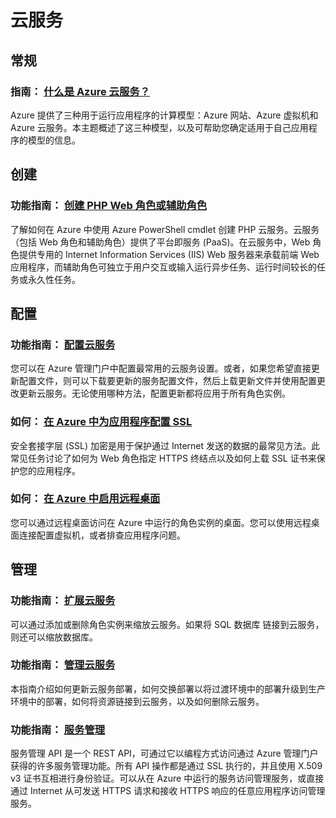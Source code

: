 <properties 
  pageTitle="Php-云服务 - Azure 微软云"
  metakeywords="" 
  description="" 
  services="" 
  documentationCenter="php" 
  authors="" 
  manager="Tiffena" 
  editor="EricChen"/>


<h1 id="menu-php-cloud">云服务</h1>
<h2 id="header-0">常规</h2>
<h3>指南： <a href="/documentation/articles/fundamentals-application-models/#CloudServices" ms.pgarea="content" ms.cmpgrp="body" ms.cmptyp="link" ms.cmpnm="什么是 Azure 云服务？" ms.title="" km.title="" ms.interactiontype="1">什么是 Azure 云服务？</a></h3>
<p>Azure 提供了三种用于运行应用程序的计算模型：Azure 网站、Azure 虚拟机和 Azure 云服务。本主题概述了这三种模型，以及可帮助您确定适用于自己应用程序的模型的信息。</p>
<h2 id="header-1">创建</h2>
<h3>功能指南： <a href="/documentation/articles/cloud-services-php-create-web-role/" ms.pgarea="content" ms.cmpgrp="body" ms.cmptyp="link" ms.cmpnm="创建 PHP Web 角色或辅助角色" ms.title="" km.title="" ms.interactiontype="1">创建 PHP Web 角色或辅助角色</a></h3>
<p>了解如何在 Azure 中使用 Azure PowerShell cmdlet 创建 PHP 云服务。云服务（包括 Web 角色和辅助角色）提供了平台即服务 (PaaS)。在云服务中，Web 角色提供专用的 Internet Information Services (IIS) Web 服务器来承载前端 Web 应用程序，而辅助角色可独立于用户交互或输入运行异步任务、运行时间较长的任务或永久性任务。</p>
<h2 id="header-2">配置</h2>
<h3>功能指南： <a href="/documentation/articles/cloud-services-how-to-configure/" ms.pgarea="content" ms.cmpgrp="body" ms.cmptyp="link" ms.cmpnm="配置云服务" ms.title="" km.title="" ms.interactiontype="1">配置云服务</a></h3>
<p>您可以在 Azure 管理门户中配置最常用的云服务设置。或者，如果您希望直接更新配置文件，则可以下载要更新的服务配置文件，然后上载更新文件并使用配置更改更新云服务。无论使用哪种方法，配置更新都将应用于所有角色实例。</p>
<h3>如何： <a href="/documentation/articles/cloud-services-configure-ssl-certificate/" ms.pgarea="content" ms.cmpgrp="body" ms.cmptyp="link" ms.cmpnm="在 Azure 中为应用程序配置 SSL" ms.title="" km.title="" ms.interactiontype="1">在 Azure 中为应用程序配置 SSL</a></h3>
<p>安全套接字层 (SSL) 加密是用于保护通过 Internet 发送的数据的最常见方法。此常见任务讨论了如何为 Web 角色指定 HTTPS 终结点以及如何上载 SSL 证书来保护您的应用程序。</p>
<h3>如何： <a href="/develop/php/common-tasks/enable-remote-desktop/" ms.pgarea="content" ms.cmpgrp="body" ms.cmptyp="link" ms.cmpnm="在 Azure 中启用远程桌面" ms.title="" km.title="" ms.interactiontype="1">在 Azure 中启用远程桌面</a></h3>
<p>您可以通过远程桌面访问在 Azure 中运行的角色实例的桌面。您可以使用远程桌面连接配置虚拟机，或者排查应用程序问题。</p>
<h2 id="header-3">管理</h2>
<h3>功能指南： <a href="/documentation/articles/cloud-services-how-to-scale/" ms.pgarea="content" ms.cmpgrp="body" ms.cmptyp="link" ms.cmpnm="扩展云服务" ms.title="" km.title="" ms.interactiontype="1">扩展云服务</a></h3>
<p>可以通过添加或删除角色实例来缩放云服务。如果将 SQL 数据库 链接到云服务，则还可以缩放数据库。</p>
<h3>功能指南： <a href="/documentation/articles/cloud-services-how-to-manage/" ms.pgarea="content" ms.cmpgrp="body" ms.cmptyp="link" ms.cmpnm="管理云服务" ms.title="" km.title="" ms.interactiontype="1">管理云服务</a></h3>
<p>本指南介绍如何更新云服务部署，如何交换部署以将过渡环境中的部署升级到生产环境中的部署，如何将资源链接到云服务，以及如何删除云服务。</p>
<h3>功能指南： <a href="/documentation/articles/cloud-services-php-how-to-use-service-management/" ms.pgarea="content" ms.cmpgrp="body" ms.cmptyp="link" ms.cmpnm="服务管理" ms.title="" km.title="" ms.interactiontype="1">服务管理</a></h3>
<p>服务管理 API 是一个 REST API，可通过它以编程方式访问通过 Azure 管理门户获得的许多服务管理功能。所有 API 操作都是通过 SSL 执行的，并且使用 X.509 v3 证书互相进行身份验证。可以从在 Azure 中运行的服务访问管理服务，或直接通过 Internet 从可发送 HTTPS 请求和接收 HTTPS 响应的任意应用程序访问管理服务。</p>
